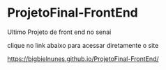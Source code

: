 # ProjetoFinal-FrontEnd
Ultimo Projeto de front end no senai 

clique no link abaixo para acessar diretamente o site

https://bigbielnunes.github.io/ProjetoFinal-FrontEnd/
